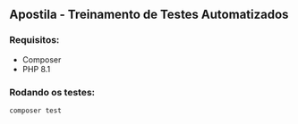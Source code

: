 ## Apostila - Treinamento de Testes Automatizados

### Requisitos:
- Composer
- PHP 8.1

### Rodando os testes:
```sh
composer test
```
